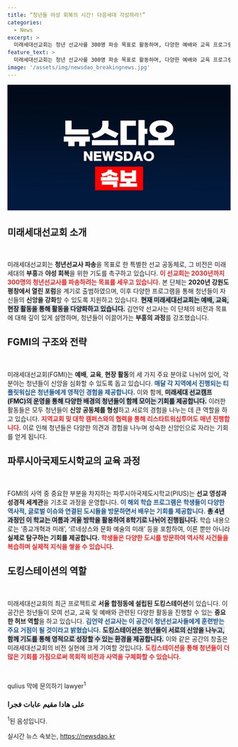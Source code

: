 ```yaml
---
title: “청년들 야성 회복의 시간! 다음세대 각성하라!”
categories:
  - News
excerpt: >
  미래세대선교회는 청년 선교사를 300명 파송 목표로 활동하며, 다양한 예배와 교육 프로그램을 통해 젊은 세대의 신앙을 회복하고 있다. 도킹스테이션도 설립해 선교 청년들이 함께 모이는 공간을 마련했다.
feature_text: >
  미래세대선교회는 청년 선교사를 300명 파송 목표로 활동하며, 다양한 예배와 교육 프로그램을 통해 젊은 세대의 신앙을 회복하고 있다. 도킹스테이션도 설립해 선교 청년들이 함께 모이는 공간을 마련했다.
image: '/assets/img/newsdao_breakingnews.jpg'
---
```


<p><img src="/assets/img/newsdao_breakingnews.jpg" alt="implanttips 속보" /></p>

<h2 data-ke-size="size26">미래세대선교회 소개</h2>

<p data-ke-size="size16">&nbsp;</p>

<p>미래세대선교회는 <strong>청년선교사 파송</strong>을 목표로 한 특별한 선교 공동체로, 그 비전은 미래세대의 <strong>부흥</strong>과 <strong>야성 회복</strong>을 위한 기도를 촉구하고 있습니다. <b><span style="color: #ee2323;">이 선교회는 2030년까지 300명의 청년선교사를 파송하려는 목표를 세우고 있습니다.</span></b> 본 단체는 <strong>2020년 강원도 평창에서 열린 포럼</strong>을 계기로 출범하였으며, 이후 다양한 프로그램을 통해 청년들이 자신들의 <strong>신앙을 강화</strong>할 수 있도록 지원하고 있습니다. <b><span style="background-color: #21538527;">현재 미래세대선교회는 예배, 교육, 현장 활동을 통해 활동을 다양화하고 있습니다.</span></b> 김언약 선교사는 이 단체의 비전과 목표에 대해 깊이 있게 설명하며, 청년들이 이끌어가는 <strong>부흥의 과정</strong>를 강조했습니다.</p>

<h2 data-ke-size="size26">FGMI의 구조와 전략</h2>

<p data-ke-size="size16">&nbsp;</p>

<p>미래세대선교회(FGMI)는 <strong>예배</strong>, <strong>교육</strong>, <strong>현장 활동</strong>의 세 가지 주요 분야로 나뉘어 있어, 각 분야는 청년들이 신앙을 심화할 수 있도록 돕고 있습니다. <b><span style="color: #1a5490;">매달 각 지역에서 진행되는 티플릿워십은 청년들에게 영적인 경험을 제공합니다.</span></b> 이와 함께, <b><span style="background-color: #21538527;">미래세대 선교캠프(FMC)의 운영을 통해 다양한 배경의 청년들이 함께 모이는 기회를 제공합니다.</span></b> 이러한 활동들은 모두 청년들이 <strong>신앙 공동체를 형성</strong>하고 서로의 경험을 나누는 데 큰 역할을 하고 있습니다. <b><span style="color: #ee2323;">지역교회 및 대학 캠퍼스와의 협력을 통해 리스타트워십투어도 매년 진행합니다.</span></b> 이로 인해 청년들은 다양한 의견과 경험을 나누며 성숙한 신앙인으로 자라는 기회를 얻게 됩니다.</p>

<h2 data-ke-size="size26">파루시아국제도시학교의 교육 과정</h2>

<p data-ke-size="size16">&nbsp;</p>

<p>FGMI의 사역 중 중요한 부분을 차지하는 파루시아국제도시학교(PIUS)는 <strong>선교 영성과 성경적 세계관</strong>을 기초로 과정을 운영합니다. <b><span style="color: #1a5490;">이 해외 학습 프로그램은 학생들이 다양한 역사적, 글로벌 이슈와 연결된 도시들을 방문하면서 배우는 기회를 제공합니다.</span></b> <b><span style="background-color: #21538527;">총 4년 과정인 이 학교는 여름과 겨울 방학을 활용하여 8학기로 나뉘어 진행됩니다.</span></b> 학습 내용으로는 ‘종교개혁과 미래’, ‘르네상스와 문화 예술의 미래’ 등을 포함하여, 이론 뿐만 아니라 <strong>실제로 탐구하는 기회를 제공합니다.</strong> <b><span style="color: #ee2323;">학생들은 다양한 도시를 방문하여 역사적 사건들을 복습하며 실제적 지식을 쌓을 수 있습니다.</span></b></p>

<h2 data-ke-size="size26">도킹스테이션의 역할</h2>

<p data-ke-size="size16">&nbsp;</p>

<p>미래세대선교회의 최근 프로젝트로 <strong>서울 합정동에 설립된 도킹스테이션</strong>이 있습니다. 이 공간은 청년들이 모여 선교, 교육 및 예배와 관련된 다양한 활동을 진행할 수 있는 <strong>중요한 허브 역할</strong>을 하고 있습니다. <b><span style="color: #1a5490;">김언약 선교사는 이 공간이 청년선교사들에게 훈련받는 주요 거점이 될 것이라고 밝혔습니다.</span></b> <b><span style="background-color: #21538527;">도킹스테이션은 청년들이 서로의 신앙을 나누고, 함께 기도를 통해 영적으로 성장할 수 있는 환경을 제공합니다.</span></b> 이와 같은 공간의 창출은 미래세대선교회의 비전 실현에 크게 기여할 것입니다. <b><span style="color: #ee2323;">도킹스테이션을 통해 청년들이 더 많은 기회를 가짐으로써 목회적 비전과 사역을 구체화할 수 있습니다.</span></b></p>

<p data-ke-size="size16">&nbsp;</p>  

<p>qulius 막에 문의하기 lawyer<sup>1</sup>  </p>

<h3>علی هادا مقيم عابات فجرا</h3>

<p><sup>1</sup>된 음성입니다.</p>
실시간 뉴스 속보는, <a href="https://newsdao.kr" rel="dofollow">https://newsdao.kr</a>


